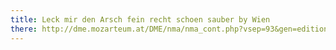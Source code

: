 ```yaml
---
title: Leck mir den Arsch fein recht schoen sauber by Wien
there: http://dme.mozarteum.at/DME/nma/nma_cont.php?vsep=93&gen=edition&l=1&p1=17
---
```

